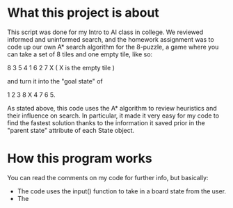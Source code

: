 # What this project is about

This script was done for my Intro to AI class in college. We reviewed informed and uninformed search, and the homework assignment was to code up our own A* search algorithm for the 8-puzzle, a game where you can take a set of 8 tiles and one empty tile, like so:

8 3 5
4 1 6
2 7 X ( X is the empty tile ) 

and turn it into the "goal state" of

1 2 3
8 X 4
7 6 5.

As stated above, this code uses the A* algorithm to review heuristics and their influence on search. In particular, it made it very easy for my code to find the fastest solution thanks to the information it saved prior in the "parent state" attribute of each State object.

# How this program works

You can read the comments on my code for further info, but basically:
- The code uses the input() function to take in a board state from the user.
- The
